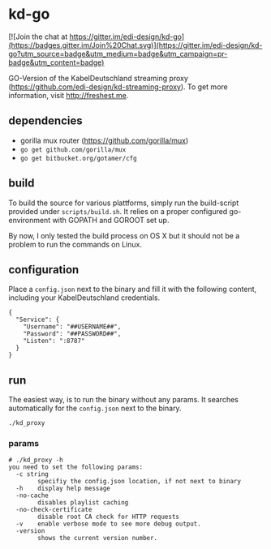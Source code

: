 # kd-go

[![Join the chat at https://gitter.im/edi-design/kd-go](https://badges.gitter.im/Join%20Chat.svg)](https://gitter.im/edi-design/kd-go?utm_source=badge&utm_medium=badge&utm_campaign=pr-badge&utm_content=badge)

GO-Version of the KabelDeutschland streaming proxy (https://github.com/edi-design/kd-streaming-proxy).
To get more information, visit http://freshest.me.

## dependencies

* gorilla mux router (https://github.com/gorilla/mux)
 * `go get github.com/gorilla/mux`
 * `go get bitbucket.org/gotamer/cfg`

## build

To build the source for various plattforms, simply run the build-script provided under `scripts/build.sh`.
It relies on a proper configured go-environment with GOPATH and GOROOT set up.

By now, I only tested the build process on OS X but it should not be a problem to run the commands on Linux.

## configuration

Place a `config.json` next to the binary and fill it with the following content, including your KabelDeutschland credentials.
```
{
  "Service": {
    "Username": "##USERNAME##",
    "Password": "##PASSWORD##",
    "Listen": ":8787"
  }
}
```

## run

The easiest way, is to run the binary without any params. It searches automatically for the `config.json` next to the binary.

`./kd_proxy`

### params

```
# ./kd_proxy -h
you need to set the following params:
  -c string
    	specifiy the config.json location, if not next to binary
  -h	display help message
  -no-cache
    	disables playlist caching
  -no-check-certificate
    	disable root CA check for HTTP requests
  -v	enable verbose mode to see more debug output.
  -version
    	shows the current version number.
```
